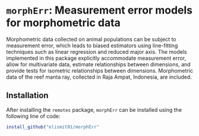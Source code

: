 # `morphErr`: Measurement error models for morphometric data

Morphometric data collected on animal populations can be subject to measurement error, which leads to biased estimators using line-fitting techniques such as linear regression and reduced major axis. The models implemented in this package explicitly accommodate measurement error, allow for multivariate data, estimate relationships between dimensions, and provide tests for isometric relationships between dimensions. Morphometric data of the reef manta ray, collected in Raja Ampat, Indonesia, are included.

## Installation

After installing the `remotes` package, `morphErr` can be installed using the following line of code:

```R
install_github("elismit01/morphErr"
```
